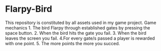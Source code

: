 # Flarpy-Bird
This repository is constituted by all assets used in my game project. Game mechanics 1. The bird Flarpy through established gates by pressing the space button. 2. When the bird hits the gate you fail. 3. When the bird leaves the screen you fail. 4.For every gate/s passed a player is rewarded with one point. 5. The more points the more you succed.
